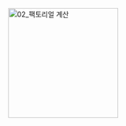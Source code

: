 <img width="223" alt="02_팩토리얼 계산" src="https://github.com/ysolarh/OZ_class_backend/assets/109467066/a38dec60-f88b-47a8-b39b-8a3403323bdf">
